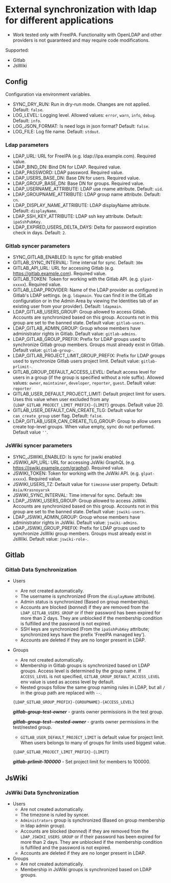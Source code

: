 # External synchronization with ldap for different applications

- Work tested only with FreeIPA.
Functionality with OpenLDAP and other providers is not guaranteed and may require code modifications.

Supported:

- Gitlab
- JsWiki

## Config

Configuration via environment variables.

- SYNC_DRY_RUN: Run in dry-run mode. Changes are not applied. Default: `false`.
- LOG_LEVEL: Logging level. Allowed values: `error`, `warn`, `info`, `debug`. Default: `info`.
- LOG_JSON_FORMAT: Is need logs in json format? Default: `false`.
- LOG_FILE: Log file name. Default: `stdout`.

### Ldap parameters

- LDAP_URL: URL for FreeIPA (e.g. ldap://ipa.example.com). Required value.
- LDAP_BIND_DN: Bind DN for LDAP. Required value.
- LDAP_PASSWORD: LDAP password. Required value.
- LDAP_USERS_BASE_DN: Base DN for users. Required value.
- LDAP_GROUP_BASE_DN: Base DN for groups. Required value.
- LDAP_USERNAME_ATTRIBUTE: LDAP use rname attribute. Default: `uid`.
- LDAP_GROUPNAME_ATTRIBUTE: LDAP group name attribute. Default: `cn`.
- LDAP_DISPLAY_NAME_ATTRIBUTE: LDAP displayName attribute. Default: `displayName`.
- LDAP_SSH_KEY_ATTRIBUTE: LDAP ssh key attribute. Default: `ipaSshPubKey`.
- LDAP_EXPIRED_USERS_DELTA_DAYS: Delta for password expiration check in days. Default: `2`.

### Gitlab syncer parameters

- SYNC_GITLAB_ENABLED: Is sync for gitlab enabled
- GITLAB_SYNC_INTERVAL: Time interval for sync. Default: `30m`
- GITLAB_API_URL: URL for accessing Gitlab (e.g. <https://gitlab.example.com>). Required value.
- GITLAB_TOKEN: Token for working with the Gitlab API. (e.g. `glpat-xxxxx`). Required value.
- GITLAB_LDAP_PROVIDER: Name of the LDAP provider as configured in Gitlab's LDAP settings.
(e.g. `ldapmain`. You can find it in the GitLab configuration or in the Admin Area by viewing the Identities tab of an existing user from your provider). Default: `ldapmain`.
- LDAP_GITLAB_USERS_GROUP: Group allowed to access Gitlab. Accounts are synchronized based on this group. Accounts not in this group are set to the banned state. Default value: `gitlab-users`.
- LDAP_GITLAB_ADMIN_GROUP: Group whose members have administrator rights in Gitlab. Default value: `gitlab-admins`.
- LDAP_GITLAB_GROUP_PREFIX: Prefix for LDAP groups used to synchronize Gitlab group members. Groups must already exist in Gitlab. Default value: `gitlab-group-`.
- LDAP_GITLAB_PROJECT_LIMIT_GROUP_PREFIX: Prefix for LDAP groups used to synchronize Gitlab users project limit. Default value: `gitlab-prlimit-`.
- GITLAB_GROUP_DEFAULT_ACCESS_LEVEL: Default access level for users in a group (if the group is specified without a role suffix). Allowed values: `owner`, `maintainer`, `developer`, `reporter`, `guest`. Default value: `reporter`
- GITLAB_USER_DEFAULT_PROJECT_LIMIT: Default project limit for users.
  Uses this value when user excluded from any `{LDAP_GITLAB_PROJECT_LIMIT_PREFIX}-{LIMIT}` groups.
  Default value 20.
- GITLAB_USER_DEFAULT_CAN_CREATE_TLG: Default value for `can_create_group` user flag. Default: `false`.
- LDAP_GITLAB_USER_CAN_CREATE_TLG_GROUP: Group to allow users create top-level groups.
  When value empty, sync do not perfomed. Default value `''`.

### JsWiki syncer parameters

- SYNC_JSWIKI_ENABLED: Is sync for jswiki enabled
- JSWIKI_API_URL: URL for accessing JsWiki GraphQL (e.g. <https://jswiki.example.com/graphql>). Required value.
- JSWIKI_TOKEN: Token for working with the JsWiki API. (e.g. `glpat-xxxxx`). Required value.
- JSWIKI_USERS_TZ: Default value for `timezone` user property. Default: `Asia/Krasnoyarsk`
- JSWIKI_SYNC_INTERVAL: Time interval for sync. Default: `30m`
- LDAP_JSWIKI_USERS_GROUP: Group allowed to access JsWiki. Accounts are synchronized based on this group. Accounts not in this group are set to the banned state. Default value: `jswiki-users`.
- LDAP_JSWIKI_ADMIN_GROUP: Group whose members have administrator rights in JsWiki. Default value: `jswiki-admins`.
- LDAP_JSWIKI_GROUP_PREFIX: Prefix for LDAP groups used to synchronize JsWiki group members. Groups must already exist in JsWiki. Default value: `jswiki-role-`.

## Gitlab

### Gitlab Data Synchronization

- Users
  - Are not created automatically.
  - The username is synchronized (From the `displayName` attribute).
  - Admin status is synchronized (Based on group membership).
  - Accounts are blocked (*banned*) if they are removed from the `LDAP_GITLAB_USERS_GROUP` or if their password has been expired for more than 2 days. They are unblocked if the membership condition is fulfilled and the password is not expired.
  - SSH keys are synchronized (From the `ipaSshPubKey` attribute; synchronized keys have the prefix 'FreeIPA managed key').
  - Accounts are deleted if they are no longer present in LDAP.
- Groups
  - Are not created automatically.
  - Membership in Gitlab groups is synchronized based on LDAP groups. Access level is determined by the group name. If `ACCESS_LEVEL` is not specified, `GITLAB_GROUP_DEFAULT_ACCESS_LEVEL` env value is used as access level by default.
  - Nested groups follow the same group naming rules in LDAP, but all `/` in the group path are replaced with `--`.
  
  ```text
  {LDAP_GITLAB_GROUP_PREFIX}-{GROUPNAME}-{ACCESS_LEVEL}
  ```

  ***gitlab-group-test-owner*** - grants owner permissions in the test group.

  ***gitlab-group-test--nested-owner*** - grants owner permissions in the test/nested group.

  - `GITLAB_USER_DEFAULT_PROJECT_LIMIT` is default value for project limit.
  When users belongs to many of groups for limits used biggest value.
  
  ```text
  {LDAP_GITLAB_PROJECT_LIMIT_PREFIX}-{LIMIT}
  ```

  ***gitlab-prlimit-100000*** - Set project limit for members to 100000.

## JsWiki

### JsWiki Data Synchronization

- Users
  - Are not created automatically.
  - The timezone is ruled by syncer.
  - `Administrators` group is synchronized (Based on group membership in ldap admin group).
  - Accounts are blocked (*banned*) if they are removed from the `LDAP_JSWIKI_USERS_GROUP` or if their password has been expired for more than 2 days. They are unblocked if the membership condition is fulfilled and the password is not expired.
  - Accounts are deleted if they are no longer present in LDAP.
- Groups
  - Are not created automatically.
  - Membership in JsWiki groups is synchronized based on LDAP groups.
  